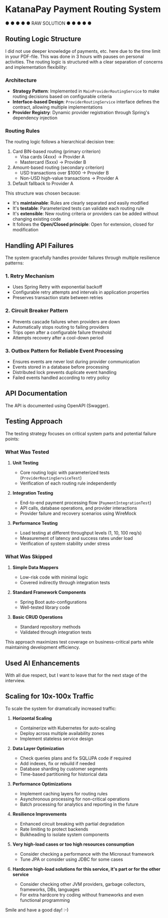 # KatanaPay Payment Routing System
● ● ● ● ● RAW SOLUTION ● ● ● ● ●
## Routing Logic Structure

I did not use deeper knowledge of payments, etc. here due to the time limit in your PDF-file.
This was done in 3 hours with pauses on personal activities.
The routing logic is structured with a clear separation of concerns and implementation flexibility:

### Architecture
- **Strategy Pattern**: Implemented in `MainProviderRoutingService` to make routing decisions based on configurable criteria
- **Interface-based Design**: `ProviderRoutingService` interface defines the contract, allowing multiple implementations
- **Provider Registry**: Dynamic provider registration through Spring's dependency injection

### Routing Rules
The routing logic follows a hierarchical decision tree:
1. Card BIN-based routing (primary criterion)
   - Visa cards (4xxx) → Provider A
   - Mastercard (5xxx) → Provider B
2. Amount-based routing (secondary criterion)
   - USD transactions over $1000 → Provider B
   - Non-USD high-value transactions → Provider A
3. Default fallback to Provider A

This structure was chosen because:
- It's **maintainable**: Rules are clearly separated and easily modified
- It's **testable**: Parameterized tests can validate each routing rule
- It's **extensible**: New routing criteria or providers can be added without changing existing code
- It follows the **Open/Closed principle**: Open for extension, closed for modification

## Handling API Failures

The system gracefully handles provider failures through multiple resilience patterns:

### 1. Retry Mechanism
- Uses Spring Retry with exponential backoff
- Configurable retry attempts and intervals in application properties
- Preserves transaction state between retries

### 2. Circuit Breaker Pattern
- Prevents cascade failures when providers are down
- Automatically stops routing to failing providers
- Trips open after a configurable failure threshold
- Attempts recovery after a cool-down period

### 3. Outbox Pattern for Reliable Event Processing
- Ensures events are never lost during provider communication
- Events stored in a database before processing
- Distributed lock prevents duplicate event handling
- Failed events handled according to retry policy

## API Documentation

The API is documented using OpenAPI (Swagger).

## Testing Approach

The testing strategy focuses on critical system parts and potential failure points:

### What Was Tested

1. **Unit Testing**
   - Core routing logic with parameterized tests (`ProviderRoutingServiceTest`)
   - Verification of each routing rule independently

2. **Integration Testing**
   - End-to-end payment processing flow (`PaymentIntegrationTest`)
   - API calls, database operations, and provider interactions
   - Provider failure and recovery scenarios using WireMock

3. **Performance Testing**
   - Load testing at different throughput levels (1, 10, 100 req/s)
   - Measurement of latency and success rates under load
   - Verification of system stability under stress

### What Was Skipped

1. **Simple Data Mappers**
   - Low-risk code with minimal logic
   - Covered indirectly through integration tests

2. **Standard Framework Components**
   - Spring Boot auto-configurations
   - Well-tested library code

3. **Basic CRUD Operations**
   - Standard repository methods
   - Validated through integration tests

This approach maximizes test coverage on business-critical parts while maintaining development efficiency.

## Used AI Enhancements

With all due respect, but I want to leave that for the next stage of the interview.

## Scaling for 10x-100x Traffic

To scale the system for dramatically increased traffic:

1. **Horizontal Scaling**
   - Containerize with Kubernetes for auto-scaling
   - Deploy across multiple availability zones
   - Implement stateless service design

2. **Data Layer Optimization**
   - Check queries plans and fix SQL/JPA code if required
   - Add indexes, fix or rebuild if needed 
   - Database sharding by customer segments
   - Time-based partitioning for historical data

3. **Performance Optimizations**
   - Implement caching layers for routing rules
   - Asynchronous processing for non-critical operations
   - Batch processing for analytics and reporting in the future

4. **Resilience Improvements**
   - Enhanced circuit breaking with partial degradation
   - Rate limiting to protect backends
   - Bulkheading to isolate system components

5. **Very high-load cases or too high resources consumption**
   - Consider checking a performance with the Micronaut framework
   - Tune JPA or consider using JDBC for some cases

6. **Hardcore high-load solutions for this service, it's part or for the other service**
   - Consider checking other JVM providers, garbage collectors, frameworks, DBs, languages
   - For extra hardcore try coding without frameworks and even functional programming
   
Smile and have a good day! :-)

